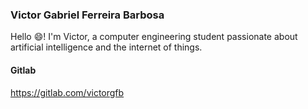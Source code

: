 
### Victor Gabriel Ferreira Barbosa

Hello 😄! I'm Victor, a computer engineering student passionate about artificial intelligence and the internet of things.

#### Gitlab

https://gitlab.com/victorgfb

